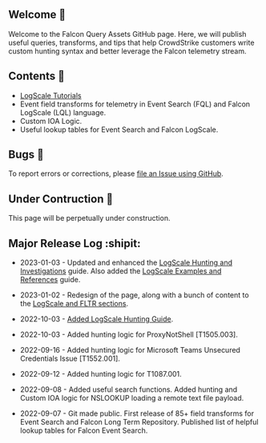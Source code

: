 ## Welcome :pineapple:	

Welcome to the Falcon Query Assets GitHub page. Here, we will publish useful queries, transforms, and tips that help CrowdStrike customers write custom hunting syntax and better leverage the Falcon telemetry stream. 

## Contents :bookmark_tabs:	

- [LogScale Tutorials](LogScale-and-FLTR/Tutorials/README.md)
- Event field transforms for telemetry in Event Search (FQL) and Falcon LogScale (LQL) language.
- Custom IOA Logic.
- Useful lookup tables for Event Search and Falcon LogScale.

## Bugs :lady_beetle:

To report errors or corrections, please [file an Issue using GitHub](https://github.com/CrowdStrike/falcon-query-assets/issues).

## Under Contruction :construction:

This page will be perpetually under construction.

## Major Release Log :shipit:

- 2023-01-03 - Updated and enhanced the [LogScale Hunting and Investigations](./LogScale-and-FLTR/Tutorials/LogScale-Hunting-and-Investigations/README.md) guide. Also added the [LogScale Examples and References](./LogScale-and-FLTR/Tutorials/LogScale-Examples-and-References/README.md) guide.  

- 2023-01-02 - Redesign of the page, along with a bunch of content to the [LogScale and FLTR sections](LogScale-and-FLTR/README.md).

- 2022-10-03 - [Added LogScale Hunting Guide](./LogScale-and-FLTR/Tutorials/LogScale-Hunting-and-Investigations/README.md).

- 2022-10-03 - Added hunting logic for ProxyNotShell [T1505.003].

- 2022-09-16 - Added hunting logic for Microsoft Teams Unsecured Credentials Issue [T1552.001].

- 2022-09-12 - Added hunting logic for T1087.001. 

- 2022-09-08 - Added useful search functions. Added hunting and Custom IOA logic for NSLOOKUP loading a remote text file payload. 

- 2022-09-07 - Git made public. First release of 85+ field transforms for Event Search and Falcon Long Term Repository. Published list of helpful lookup tables for Falcon Event Search. 